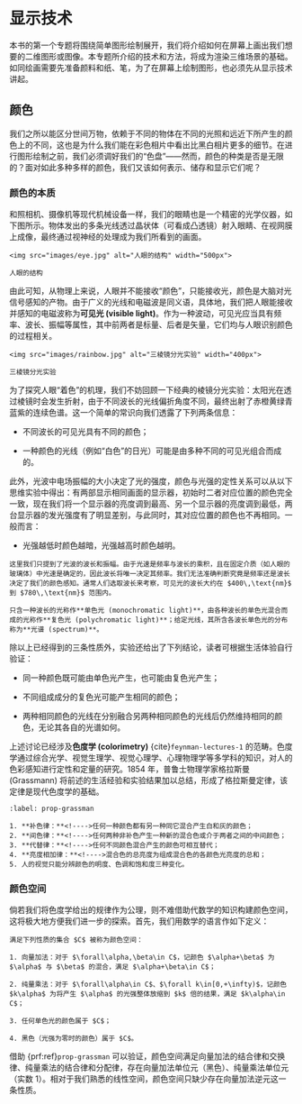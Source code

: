 # 显示技术

本书的第一个专题将围绕简单图形绘制展开，我们将介绍如何在屏幕上画出我们想要的二维图形或图像。本专题所介绍的技术和方法，将成为渲染三维场景的基础。如同绘画需要先准备颜料和纸、笔，为了在屏幕上绘制图形，也必须先从显示技术讲起。

## 颜色

我们之所以能区分世间万物，依赖于不同的物体在不同的光照和远近下所产生的颜色上的不同，这也是为什么我们能在彩色相片中看出比黑白相片更多的细节。在进行图形绘制之前，我们必须调好我们的“色盘”——然而，颜色的种类是否是无限的？面对如此多种多样的颜色，我们又该如何表示、储存和显示它们呢？

### 颜色的本质

和照相机、摄像机等现代机械设备一样，我们的眼睛也是一个精密的光学仪器，如下图所示。物体发出的多条光线透过晶状体（可看成凸透镜）射入眼睛、在视网膜上成像，最终通过视神经的处理成为我们所看到的画面。

```{figure-md}
<img src="images/eye.jpg" alt="人眼的结构" width="500px">

人眼的结构
```

由此可知，从物理上来说，人眼并不能接收“颜色”，只能接收光，颜色是大脑对光信号感知的产物。由于广义的光线和电磁波是同义语，具体地，我们把人眼能接收并感知的电磁波称为**可见光 (visible light)**。作为一种波动，可见光应当具有频率、波长、振幅等属性，其中前两者是标量、后者是矢量，它们均与人眼识别颜色的过程相关。

```{figure-md}
<img src="images/rainbow.jpg" alt="三棱镜分光实验" width="400px">

三棱镜分光实验
```

为了探究人眼“着色”的机理，我们不妨回顾一下经典的棱镜分光实验：太阳光在透过棱镜时会发生折射，由于不同波长的光线偏折角度不同，最终出射了赤橙黄绿青蓝紫的连续色谱。这一个简单的常识向我们透露了下列两条信息：

- 不同波长的可见光具有不同的颜色；

- 一种颜色的光线（例如“白色”的日光）可能是由多种不同的可见光组合而成的。

此外，光波中电场振幅的大小决定了光的强度，颜色与光强的定性关系可以从以下思维实验中得出：有两部显示相同画面的显示器，初始时二者对应位置的颜色完全一致，现在我们将一个显示器的亮度调到最高、另一个显示器的亮度调到最低，两台显示器的发光强度有了明显差别，与此同时，其对应位置的颜色也不再相同。一般而言：

- 光强越低时颜色越暗，光强越高时颜色越明。

```{note}
这里我们只提到了光波的波长和振幅。由于光速是频率与波长的乘积，且在固定介质（如人眼的玻璃体）中光速是确定的，因此波长将唯一决定其频率。我们无法准确判断究竟是频率还是波长决定了我们的颜色感知。通常人们选取波长来考察，可见光的波长大约在 $400\,\text{nm}$ 到 $780\,\text{nm}$ 范围内。

只含一种波长的光称作**单色光 (monochromatic light)**，由各种波长的单色光混合而成的光称作**复色光 (polychromatic light)**；给定光线，其所含各波长单色光的分布称为**光谱 (spectrum)**。
```

除以上已经得到的三条性质外，实验还给出了下列结论，读者可根据生活体验自行验证：

- 同一种颜色既可能由单色光产生，也可能由复色光产生；

- 不同组成成分的复色光可能产生相同的颜色；

- 两种相同颜色的光线在分别融合另两种相同颜色的光线后仍然维持相同的颜色，无论其各自的光谱如何。

上述讨论已经涉及**色度学 (colorimetry)** {cite}`feynman-lectures-1` 的范畴。色度学通过综合光学、视觉生理学、视觉心理学、心理物理学等多学科的知识，对人的色彩感知进行定性和定量的研究。1854 年，普鲁士物理学家格拉斯曼 (Grassmann) 将前述的生活经验和实验结果加以总结，形成了格拉斯曼定律，该定律是现代色度学的基础。

```{prf:property} 格拉斯曼颜色混合定律
:label: prop-grassman

1. **补色律：**<!---->任何一种颜色都有另一种同它混合产生白和灰的颜色；
2. **间色律：**<!---->任何两种非补色产生一种新的混合色或介于两者之间的中间颜色；
3. **代替律：**<!---->任何不同颜色混合产生的颜色可相互替代；
4. **亮度相加律：**<!---->混合色的总亮度为组成混合色的各颜色光亮度的总和；
5. 人的视觉只能分辨颜色的明度、色调和饱和度三种变化。
```

### 颜色空间

倘若我们将色度学给出的规律作为公理，则不难借助代数学的知识构建颜色空间，这将极大地方便我们进一步的探索。首先，我们用数学的语言作如下定义：

```{prf:definition} 颜色空间
满足下列性质的集合 $C$ 被称为颜色空间：

1. 向量加法：对于 $\forall\alpha,\beta\in C$，记颜色 $\alpha+\beta$ 为 $\alpha$ 与 $\beta$ 的混合，满足 $\alpha+\beta\in C$；

2. 纯量乘法：对于 $\forall\alpha\in C$、$\forall k\in[0,+\infty)$，记颜色 $k\alpha$ 为将产生 $\alpha$ 的光强整体放缩到 $k$ 倍的结果，满足 $k\alpha\in C$；

3. 任何单色光的颜色属于 $C$；

4. 黑色（光强为零时的颜色）属于 $C$。
```

借助 {prf:ref}`prop-grassman` 可以验证，颜色空间满足向量加法的结合律和交换律、纯量乘法的结合律和分配律，存在向量加法单位元（黑色）、纯量乘法单位元（实数 $1$）。相对于我们熟悉的线性空间，颜色空间只缺少存在向量加法逆元这一条性质。
